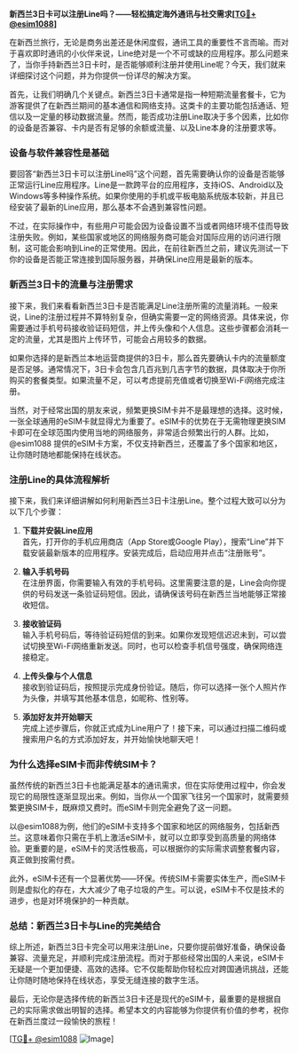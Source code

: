 **新西兰3日卡可以注册Line吗？——轻松搞定海外通讯与社交需求[[TG💪+ @esim1088](https://t.me/s/esim1088)]**

在新西兰旅行，无论是商务出差还是休闲度假，通讯工具的重要性不言而喻。而对于喜欢即时通讯的小伙伴来说，Line绝对是一个不可或缺的应用程序。那么问题来了，当你手持新西兰3日卡时，是否能够顺利注册并使用Line呢？今天，我们就来详细探讨这个问题，并为你提供一份详尽的解决方案。

首先，让我们明确几个关键点。新西兰3日卡通常是指一种短期流量套餐卡，它为游客提供了在新西兰期间的基本通信和网络支持。这类卡的主要功能包括通话、短信以及一定量的移动数据流量。然而，能否成功注册Line取决于多个因素，比如你的设备是否兼容、卡内是否有足够的余额或流量、以及Line本身的注册要求等。

### **设备与软件兼容性是基础**

要回答“新西兰3日卡可以注册Line吗”这个问题，首先需要确认你的设备是否能够正常运行Line应用程序。Line是一款跨平台的应用程序，支持iOS、Android以及Windows等多种操作系统。如果你使用的手机或平板电脑系统版本较新，并且已经安装了最新的Line应用，那么基本不会遇到兼容性问题。

不过，在实际操作中，有些用户可能会因为设备设置不当或者网络环境不佳而导致注册失败。例如，某些国家或地区的网络服务商可能会对国际应用的访问进行限制，这可能会影响到Line的正常使用。因此，在前往新西兰之前，建议先测试一下你的设备是否能正常连接到国际服务器，并确保Line应用是最新的版本。

### **新西兰3日卡的流量与注册需求**

接下来，我们来看看新西兰3日卡是否能满足Line注册所需的流量消耗。一般来说，Line的注册过程并不算特别复杂，但确实需要一定的网络资源。具体来说，你需要通过手机号码接收验证码短信，并上传头像和个人信息。这些步骤都会消耗一定的流量，尤其是图片上传环节，可能会占用较多的数据。

如果你选择的是新西兰本地运营商提供的3日卡，那么首先要确认卡内的流量额度是否足够。通常情况下，3日卡会包含几百兆到几吉字节的数据，具体取决于你所购买的套餐类型。如果流量不足，可以考虑提前充值或者切换至Wi-Fi网络完成注册。

当然，对于经常出国的朋友来说，频繁更换SIM卡并不是最理想的选择。这时候，一张全球通用的eSIM卡就显得尤为重要了。eSIM卡的优势在于无需物理更换SIM卡即可在全球范围内使用当地的网络服务，非常适合频繁出行的人群。比如，@esim1088 提供的eSIM卡方案，不仅支持新西兰，还覆盖了多个国家和地区，让你随时随地都能保持在线状态。

### **注册Line的具体流程解析**

接下来，我们来详细讲解如何利用新西兰3日卡注册Line。整个过程大致可以分为以下几个步骤：

1. **下载并安装Line应用**  
   首先，打开你的手机应用商店（App Store或Google Play），搜索“Line”并下载安装最新版本的应用程序。安装完成后，启动应用并点击“注册账号”。

2. **输入手机号码**  
   在注册界面，你需要输入有效的手机号码。这里需要注意的是，Line会向你提供的号码发送一条验证码短信。因此，请确保该号码在新西兰当地能够正常接收短信。

3. **接收验证码**  
   输入手机号码后，等待验证码短信的到来。如果你发现短信迟迟未到，可以尝试切换至Wi-Fi网络重新发送。同时，也可以检查手机信号强度，确保网络连接稳定。

4. **上传头像与个人信息**  
   接收到验证码后，按照提示完成身份验证。随后，你可以选择一张个人照片作为头像，并填写其他基本信息，如昵称、性别等。

5. **添加好友并开始聊天**  
   完成上述步骤后，你就正式成为Line用户了！接下来，可以通过扫描二维码或搜索用户名的方式添加好友，并开始愉快地聊天吧！

### **为什么选择eSIM卡而非传统SIM卡？**

虽然传统的新西兰3日卡也能满足基本的通讯需求，但在实际使用过程中，你会发现它的局限性逐渐显现出来。例如，当你从一个国家飞往另一个国家时，就需要频繁更换SIM卡，既麻烦又费时。而eSIM卡则完全避免了这一问题。

以@esim1088为例，他们的eSIM卡支持多个国家和地区的网络服务，包括新西兰。这意味着你只需在手机上激活eSIM卡，就可以立即享受到高质量的网络体验。更重要的是，eSIM卡的灵活性极高，可以根据你的实际需求调整套餐内容，真正做到按需付费。

此外，eSIM卡还有一个显著优势——环保。传统SIM卡需要实体生产，而eSIM卡则是虚拟化的存在，大大减少了电子垃圾的产生。可以说，eSIM卡不仅是技术的进步，也是对环境保护的一种贡献。

### **总结：新西兰3日卡与Line的完美结合**

综上所述，新西兰3日卡完全可以用来注册Line，只要你提前做好准备，确保设备兼容、流量充足，并顺利完成注册流程。而对于那些经常出国的人来说，eSIM卡无疑是一个更加便捷、高效的选择。它不仅能帮助你轻松应对跨国通讯挑战，还能让你随时随地保持在线状态，享受无缝连接的数字生活。

最后，无论你是选择传统的新西兰3日卡还是现代的eSIM卡，最重要的是根据自己的实际需求做出明智的选择。希望本文的内容能够为你提供有价值的参考，祝你在新西兰度过一段愉快的旅程！

[[TG💪+ @esim1088](https://t.me/s/esim1088) ![Image](https://i.postimg.cc/4NQfJmqS/Snipaste-2025-05-13-00-14-12.png)]